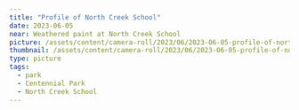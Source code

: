 ```yaml
---
title: "Profile of North Creek School"
date: 2023-06-05
near: Weathered paint at North Creek School
picture: /assets/content/camera-roll/2023/06/2023-06-05-profile-of-north-creek-school/20230605_002920208_iOS.jpg
thumbnail: /assets/content/camera-roll/2023/06/2023-06-05-profile-of-north-creek-school/20230605_002920208_iOS-thumbnail.jpg
type: picture
tags:
  - park
  - Centennial Park
  - North Creek School
---
```

